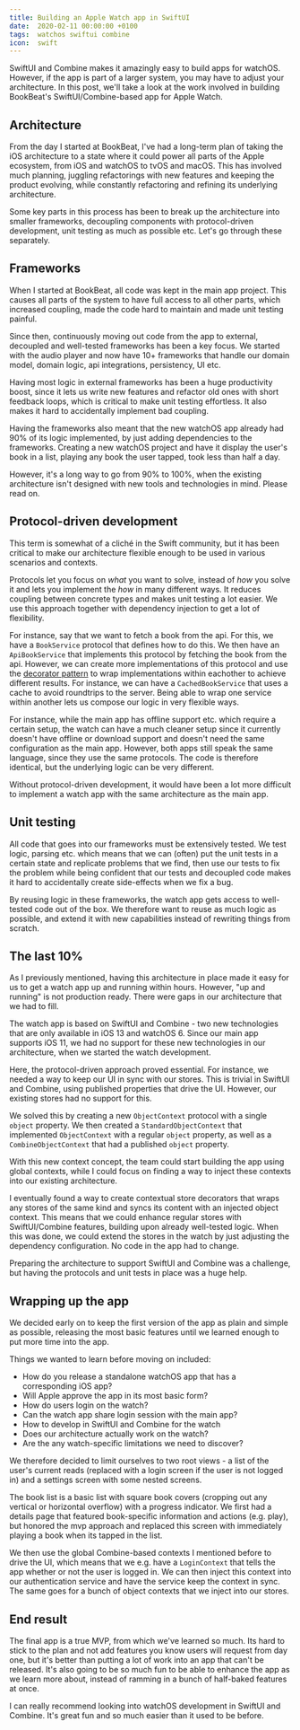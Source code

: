 ```yaml
---
title: Building an Apple Watch app in SwiftUI
date:  2020-02-11 00:00:00 +0100
tags:  watchos swiftui combine
icon:  swift
---
```


SwiftUI and Combine makes it amazingly easy to build apps for watchOS. However, if the app is part of a larger system, you may have to adjust your architecture. In this post, we'll take a look at the work involved in building BookBeat's SwiftUI/Combine-based app for Apple Watch.


## Architecture

From the day I started at BookBeat, I've had a long-term plan of taking the iOS architecture to a state where it could power all parts of the Apple ecosystem, from iOS and watchOS to tvOS and macOS. This has involved much planning, juggling refactorings with new features and keeping the product evolving, while constantly refactoring and refining its underlying architecture.

Some key parts in this process has been to break up the architecture into smaller frameworks, decoupling components with protocol-driven development, unit testing as much as possible etc. Let's go through these separately.


## Frameworks

When I started at BookBeat, all code was kept in the main app project. This causes all parts of the system to have full access to all other parts, which increased coupling, made the code hard to maintain and made unit testing painful.

Since then, continuously moving out code from the app to external, decoupled and well-tested frameworks has been a key focus. We started with the audio player and now have 10+ frameworks that handle our domain model, domain logic, api integrations, persistency, UI etc.

Having most logic in external frameworks has been a huge productivity boost, since it lets us write new features and refactor old ones with short feedback loops, which is critical to make unit testing effortless. It also makes it hard to accidentally implement bad coupling.

Having the frameworks also meant that the new watchOS app already had 90% of its logic implemented, by just adding dependencies to the frameworks. Creating a new watchOS project and have it display the user's book in a list, playing any book the user tapped, took less than half a day.

However, it's a long way to go from 90% to 100%, when the existing architecture isn't designed with new tools and technologies in mind. Please read on.


## Protocol-driven development

This term is somewhat of a cliché in the Swift community, but it has been critical to make our architecture flexible enough to be used in various scenarios and contexts.

Protocols let you focus on *what* you want to solve, instead of *how* you solve it and lets you implement the *how* in many different ways. It reduces coupling between concrete types and makes unit testing a lot easier. We use this approach together with dependency injection to get a lot of flexibility.

For instance, say that we want to fetch a book from the api. For this, we have a `BookService` protocol that defines how to do this. We then have an `ApiBookService` that implements this protocol by fetching the book from the api. However, we can create more implementations of this protocol and use the [decorator pattern](https://en.wikipedia.org/wiki/Decorator_pattern) to wrap implementations within eachother to achieve different results. For instance, we can have a `CachedBookService` that uses a cache to avoid roundtrips to the server. Being able to wrap one service within another lets us compose our logic in very flexible ways.

For instance, while the main app has offline support etc. which require a certain setup, the watch can have a much cleaner setup since it currently doesn't have offline or download support and doesn't need the same configuration as the main app. However, both apps still speak the same language, since they use the same protocols. The code is therefore identical, but the underlying logic can be very different.

Without protocol-driven development, it would have been a lot more difficult to implement a watch app with the same architecture as the main app.


## Unit testing

All code that goes into our frameworks must be extensively tested. We test logic, parsing etc. which means that we can (often) put the unit tests in a certain state and replicate problems that we find, then use our tests to fix the problem while being confident that our tests and decoupled code makes it hard to accidentally create side-effects when we fix a bug.

By reusing logic in these frameworks, the watch app gets access to well-tested code out of the box. We therefore want to reuse as much logic as possible, and extend it with new capabilities instead of rewriting things from scratch.


## The last 10%

As I previously mentioned, having this architecture in place made it easy for us to get a watch app up and running within hours. However, "up and running" is not production ready. There were gaps in our architecture that we had to fill.

The watch app is based on SwiftUI and Combine - two new technologies that are only available in iOS 13 and watchOS 6. Since our main app supports iOS 11, we had no support for these new technologies in our architecture, when we started the watch development.

Here, the protocol-driven approach proved essential. For instance, we needed a way to keep our UI in sync with our stores. This is trivial in SwiftUI and Combine, using published properties that drive the UI. However, our existing stores had no support for this.

We solved this by creating a new `ObjectContext` protocol with a single `object` property. We then created a `StandardObjectContext` that implemented `ObjectContext` with a regular `object` property, as well as a `CombineObjectContext` that had a published `object` property.

With this new context concept, the team could start building the app using global contexts, while I could focus on finding a way to inject these contexts into our existing architecture.

I eventually found a way to create contextual store decorators that wraps any stores of the same kind and syncs its content with an injected object context. This means that we could enhance regular stores with SwiftUI/Combine features, building upon already well-tested logic. When this was done, we could extend the stores in the watch by just adjusting the dependency configuration. No code in the app had to change.

Preparing the architecture to support SwiftUI and Combine was a challenge, but having the protocols and unit tests in place was a huge help.


## Wrapping up the app

We decided early on to keep the first version of the app as plain and simple as possible, releasing the most basic features until we learned enough to put more time into the app.

Things we wanted to learn before moving on included:

* How do you release a standalone watchOS app that has a corresponding iOS app?
* Will Apple approve the app in its most basic form?
* How do users login on the watch?
* Can the watch app share login session with the main app?
* How to develop in SwiftUI and Combine for the watch
* Does our architecture actually work on the watch?
* Are the any watch-specific limitations we need to discover?

We therefore decided to limit ourselves to two root views - a list of the user's current reads (replaced with a login screen if the user is not logged in) and a settings screen with some nested screens.

The book list is a basic list with square book covers (cropping out any vertical or horizontal overflow) with a progress indicator. We first had a details page that featured book-specific information and actions (e.g. play), but honored the mvp approach and replaced this screen with immediately playing a book when its tapped in the list.

We then use the global Combine-based contexts I mentioned before to drive the UI, which means that we e.g. have a `LoginContext` that tells the app whether or not the user is logged in. We can then inject this context into our authentication service and have the service keep the context in sync. The same goes for a bunch of object contexts that we inject into our stores.


## End result

The final app is a true MVP, from which we've learned so much. Its hard to stick to the plan and not add features you know users will request from day one, but it's better than putting a lot of work into an app that can't be released. It's also going to be so much fun to be able to enhance the app as we learn more about, instead of ramming in a bunch of half-baked features at once.

I can really recommend looking into watchOS development in SwiftUI and Combine. It's great fun and so much easier than it used to be before.